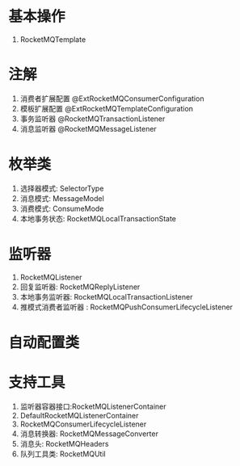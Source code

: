 # 基本操作

1.  RocketMQTemplate

# 注解

1. 消费者扩展配置 @ExtRocketMQConsumerConfiguration
2. 模板扩展配置 @ExtRocketMQTemplateConfiguration
3. 事务监听器 @RocketMQTransactionListener
4. 消息监听器 @RocketMQMessageListener

# 枚举类

1. 选择器模式: SelectorType
2. 消息模式: MessageModel
3. 消费模式: ConsumeMode
4. 本地事务状态: RocketMQLocalTransactionState

# 监听器

1.  RocketMQListener
2.  回复监听器: RocketMQReplyListener
3. 本地事务监听器: RocketMQLocalTransactionListener
4. 推模式消费者监听器 : RocketMQPushConsumerLifecycleListener

# 自动配置类

# 支持工具

1.  监听器容器接口:RocketMQListenerContainer
   1.  DefaultRocketMQListenerContainer
2.  RocketMQConsumerLifecycleListener
3.  消息转换器: RocketMQMessageConverter
4. 消息头: RocketMQHeaders
5.  队列工具类: RocketMQUtil


